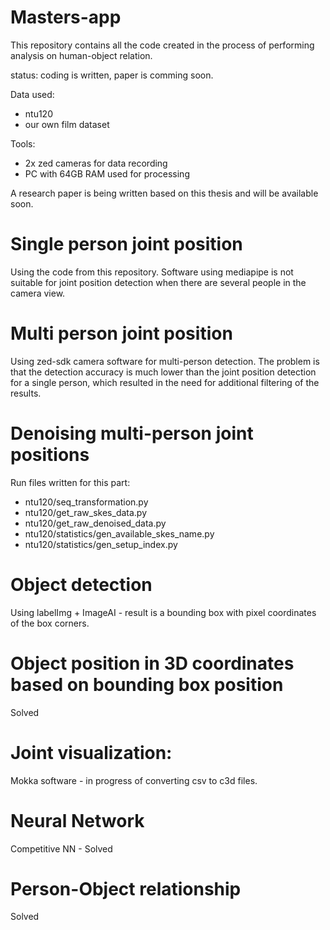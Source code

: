 # Masters-app
This repository contains all the code created in the process of performing analysis on human-object relation. 

status: coding is written, paper is comming soon.

Data used:
- ntu120
- our own film dataset

Tools:
- 2x zed cameras for data recording
- PC with 64GB RAM used for processing

A research paper is being written based on this thesis and will be available soon.

# Single person joint position
Using the code from this repository. Software using mediapipe is not suitable for joint position detection when there are several people in the camera view.

# Multi person joint position
Using zed-sdk camera software for multi-person detection. The problem is that the detection accuracy is much lower than the joint position detection for a single person, which resulted in the need for additional filtering of the results.

# Denoising multi-person joint positions
Run files written for this part:
- ntu120/seq_transformation.py
- ntu120/get_raw_skes_data.py
- ntu120/get_raw_denoised_data.py
- ntu120/statistics/gen_available_skes_name.py
- ntu120/statistics/gen_setup_index.py

# Object detection
Using labelImg + ImageAI - result is a bounding box with pixel coordinates of the box corners.

# Object position in 3D coordinates based on bounding box position
Solved

# Joint visualization:
Mokka software - in progress of converting csv to c3d files.

# Neural Network
Competitive NN - Solved

# Person-Object relationship
Solved
